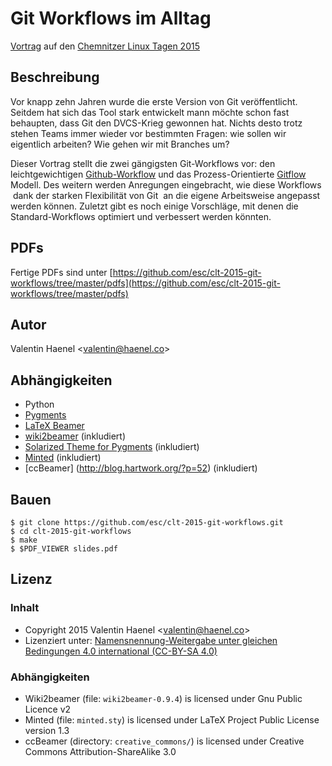 # Git Workflows im Alltag

[Vortrag](https://chemnitzer.linux-tage.de/2015/de/programm/beitrag/306) auf
den [Chemnitzer Linux Tagen 2015](https://chemnitzer.linux-tage.de/2015/en)

## Beschreibung

Vor knapp zehn Jahren wurde die erste Version von Git veröffentlicht. Seitdem
hat sich das Tool stark entwickelt mann möchte schon fast behaupten, dass Git
den DVCS-Krieg gewonnen hat. Nichts desto trotz stehen Teams immer wieder vor
bestimmten Fragen: wie sollen wir eigentlich arbeiten? Wie gehen wir mit
Branches um?

Dieser Vortrag stellt die zwei gängigsten Git-Workflows vor: den
leichtgewichtigen
[Github-Workflow](https://guides.github.com/introduction/flow/index.html) und
das Prozess-Orientierte [Gitflow](https://github.com/nvie/gitflow) Modell. Des
weitern werden Anregungen eingebracht, wie diese Workflows ­ dank der starken
Flexibilität von Git ­ an die eigene Arbeitsweise angepasst werden können.
Zuletzt gibt es noch einige Vorschläge, mit denen die Standard-Workflows
optimiert und verbessert werden könnten.

## PDFs

Fertige PDFs sind unter
[https://github.com/esc/clt-2015-git-workflows/tree/master/pdfs](https://github.com/esc/clt-2015-git-workflows/tree/master/pdfs)

## Autor

Valentin Haenel <<valentin@haenel.co>>

## Abhängigkeiten

* Python
* [Pygments](http://pygments.org/)
* [LaTeX Beamer](https://bitbucket.org/rivanvx/beamer/wiki/Home)
* [wiki2beamer](http://wiki2beamer.sourceforge.net/) (inkludiert)
* [Solarized Theme for Pygments](https://bitbucket.org/john2x/solarized-pygment/src/b9455fbdc902/solarized.py) (inkludiert)
* [Minted](http://code.google.com/p/minted/) (inkludiert)
* [ccBeamer] (http://blog.hartwork.org/?p=52) (inkludiert)

## Bauen

```
$ git clone https://github.com/esc/clt-2015-git-workflows.git
$ cd clt-2015-git-workflows
$ make
$ $PDF_VIEWER slides.pdf
```

## Lizenz

### Inhalt

* Copyright 2015 Valentin Haenel <<valentin@haenel.co>>
* Lizenziert unter: [Namensnennung-Weitergabe unter gleichen Bedingungen 4.0 international (CC-BY-SA 4.0) ](http://creativecommons.org/licenses/by-sa/4.0/legalcode)

### Abhängigkeiten

* Wiki2beamer (file: `wiki2beamer-0.9.4`) is licensed under Gnu Public Licence v2
* Minted (file: `minted.sty`) is licensed under LaTeX Project Public License  version 1.3
* ccBeamer (directory: `creative_commons/`) is licensed under Creative Commons Attribution-ShareAlike 3.0
